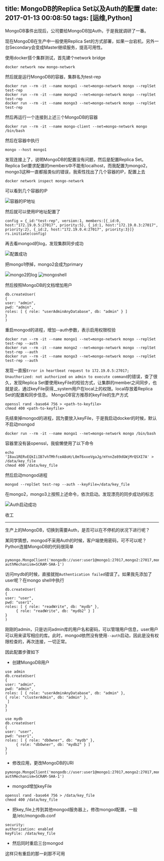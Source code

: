 title: MongoDB的Replica Set以及Auth的配置
date: 2017-01-13 00:08:50
tags: [运维,Python]
---

MongoDB事件出现后，公司要给MongoDB加Auth，于是我就调研了一番。
<!--more-->

现在MongoDB在生产中一般使用Replica Set的方式部署，如果一台宕机，另外一台Secondary会变成Master继续服务，提高可用性。

使用docker搭个集群测试，首先建个network bridge

```
docker network new mongo-network
```

然后就是运行MongoDB的容器，集群名为test-rep

```
docker run --rm -it --name mongo1 --net=mongo-network mongo --replSet test-rep
docker run --rm -it --name mongo2 --net=mongo-network mongo --replSet test-rep
docker run --rm -it --name mongo3 --net=mongo-network mongo --replSet test-rep
```

然后再运行一个连接到上述三个MongoDB的容器

```
docker run --rm -it --name mongo-client --net=mongo-network mongo /bin/bash
```

然后在容器中执行

```
mongo --host mongo1
```

发现连接上了，说明MongoDB的配置没有问题，然后是配置Replica Set。Replica Set要求配置的members中不能有localhost，而我配置为mongo2，mongo3这种一直都报类似的错误，我索性找出了几个容器的IP，配置上去

```
docker network inspect mongo-network
```

可以看到几个容器的IP

![容器的IP地址](/image/WX20170113-002639.png)

然后就可以使用IP地址配置了

```
config = {_id:"test-rep", version:1, members:[{_id:0, host:"172.19.0.5:27017", priority:5}, {_id:1, host:"172.19.0.3:27017", priority:2}, {_id:2, host:"172.19.0.4:27017", priority:3}]}
rs.initiate(config)
```

再去看mongod的log，发现集群同步成功

![配置成功](/image/WX20170113-013308.png)

把mongo1停掉，mongo2会成为primary

![mongo2的log](/image/WechatIMG1551.jpg)
![mongoshell](/image/WechatIMG1562.jpg)

然后按照MongoDB的文档增加用户

```
db.createUser(
{
user: "admin",
pwd: "admin",
roles: [ { role: "userAdminAnyDatabase", db: "admin" } ]
}
)
```

重启mongod的进程，增加--auth参数，表示启用权限校验

```
docker run --rm -it --name mongo1 --net=mongo-network mongo --replSet test-rep --auth
docker run --rm -it --name mongo2 --net=mongo-network mongo --replSet test-rep --auth
docker run --rm -it --name mongo3 --net=mongo-network mongo --replSet test-rep --auth
```

发现一直报`Error in heartbeat request to 172.19.0.5:27017; Unauthorized: not authorized on admin to execute command`的错误，查了很久，发现Replica Set要使用keyFile的校验方式，让集群的member之间同步，也就是说，通过keyFile获得__system用户在local上的权限。local存放着Replica Set的配置和同步信息。
MongoDB官方推荐的keyFile的生产方式

```
openssl rand -base64 756 > <path-to-keyfile>
chmod 400 <path-to-keyfile>
```

先结束掉mongod的进程，因为要放入keyFile，于是我启动docker的时候，默认不启动mongod

```
docker run --rm -it --name mongo1 --net=mongo-network mongo /bin/bash
```

容器里没有装openssl，我偷懒使用了以下命令

```
echo 'I8au1RERvEQkIiIB7vhTMhfceA8oH/L0mT6xxeVgaJg/mYnnZe89dGWjMrQSXI7A' > /data/key_file
chmod 400 /data/key_file
```

然后启动mongod进程

```
mongod --replSet test-rep --auth --keyFile=/data/key_file
```

在mongo2，mongo3上按照上述命令，依次启动。发现漂亮的同步成功的标志

![Auth启动成功](/image/WX20170113-005044.png)

收工

------

生产上的MongoDB，切换到需要Auth，是否可以在不停机的状况下进行呢？

某同学猜想，mongod不采用Auth的时候，客户端使用密码，可不可以呢？Python连接MongoDB的代码很简单

        pymongo.MongoClient('mongodb://user:user1@mongo1:27017,mongo2:27017,mongo3:27017/mydb?authMechanism=SCRAM-SHA-1')

访问mydb的时候，直接就抛`Authentication failed`错误了。如果我先添加了user呢？在mongo shell中执行

```
db.createUser(
{
user: "user",
pwd: "user1",
roles: [ { role: "readWrite", db: "mydb" },
     { role: "readWrite", db: "mydb2" } ]
}
)
```

刚刚的admin，只是访问admin库的用户名和密码，可以管理用户信息，user用户可以用来读写相应的库。此时，mongod依然没有使用`--auth`启动，因此是没有权限检查的，再次连接，一切正常。

因此配置步骤如下

- 创建MongoDB用户

```
use admin
db.createUser(
{
user: "admin",
pwd: "admin",
roles: [ { role: "userAdminAnyDatabase", db: "admin" },
{ role: "clusterAdmin", db: "admin" },
 ]
}
)

use mydb
db.createUser(
{
user: "user",
pwd: "user1",
roles: [ { role: "dbOwner", db: "mydb" },
     { role: "dbOwner", db: "mydb2" } ]
}
)
```

- 修改应用，更改MongoDB的URI

```
pymongo.MongoClient('mongodb://user:user1@mongo1:27017,mongo2:27017,mongo3:27017/mydb?authMechanism=SCRAM-SHA-1')
```

- mongod增加keyFile

```
openssl rand -base64 756 > /data/key_file
chmod 400 /data/key_file
```

- 把key_file上传到其他mongod服务器上，修改mongod配置，一般是/etc/mongodb.conf

```
security:
authorization: enabled
keyFile: /data/key_file
```

- 然后同时重启三台mongod

这样只有重启的那一刹那不可用
